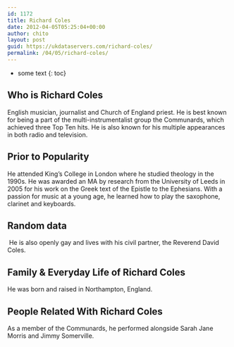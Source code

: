 ```yaml
---
id: 1172
title: Richard Coles
date: 2012-04-05T05:25:04+00:00
author: chito
layout: post
guid: https://ukdataservers.com/richard-coles/
permalink: /04/05/richard-coles/
---
```


* some text
{: toc}
          
          
## Who is  Richard Coles
                  
                  
                  
English musician, journalist and Church of England priest. He is best known for being a part of the multi-instrumentalist group the Communards, which achieved three Top Ten hits. He is also known for his multiple appearances in both radio and television. 
                  
                
                
                
## Prior to Popularity 
                  
                  
                  
He attended King&#8217;s College in London where he studied theology in the 1990s. He was awarded an MA by research from the University of Leeds in 2005 for his work on the Greek text of the Epistle to the Ephesians. With a passion for music at a young age, he learned how to play the saxophone, clarinet and keyboards. 
                  
                
                
                
## Random data 
                  
                  
                  
 He is also openly gay and lives with his civil partner, the Reverend David Coles. 
                  
                
                
                
## Family & Everyday Life of Richard Coles
                  
                  
                  
He was born and raised in Northampton, England. 
                  
                
                
                
## People Related With  Richard Coles
                  
                  
                  
As a member of the Communards, he performed alongside Sarah Jane Morris and Jimmy Somerville. 
                  
                
              
            
          
          
          
    
    
  
